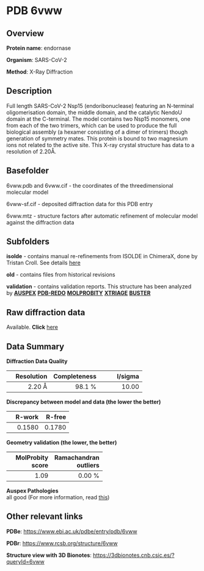 # PDB 6vww

## Overview

**Protein name**: endornase

**Organism**: SARS-CoV-2

**Method**: X-Ray Diffraction

## Description

Full length SARS-CoV-2 Nsp15 (endoribonuclease) featuring an N-terminal oligomerisation domain, the middle domain, and the catalytic NendoU domain at the C-terminal. The model contains two Nsp15 monomers, one from each of the two trimers, which can be used to produce the full biological assembly (a hexamer consisting of a dimer of trimers) though generation of symmetry mates. This protein is bound to two magnesium ions not related to the active site. This X-ray crystal structure has data to a resolution of 2.20Å.

## Basefolder

6vww.pdb and 6vww.cif - the coordinates of the threedimensional molecular model

6vww-sf.cif - deposited diffraction data for this PDB entry

6vww.mtz - structure factors after automatic refinement of molecular model against the diffraction data

## Subfolders

**isolde** - contains manual re-refinements from ISOLDE in ChimeraX, done by Tristan Croll. See details [here](https://github.com/thorn-lab/coronavirus_structural_task_force/blob/master/pdb/endornase/SARS-CoV-2/6vww/isolde/directory_info.txt)

**old** - contains files from historical revisions

**validation** - contains validation reports. This structure has been analyzed by [**AUSPEX**](https://github.com/thorn-lab/coronavirus_structural_task_force/tree/master/pdb/endornase/SARS-CoV-2/6vww/validation/auspex) [**PDB-REDO**](https://github.com/thorn-lab/coronavirus_structural_task_force/tree/master/pdb/endornase/SARS-CoV-2/6vww/validation/pdb-redo) [**MOLPROBITY**](https://github.com/thorn-lab/coronavirus_structural_task_force/tree/master/pdb/endornase/SARS-CoV-2/6vww/validation/molprobity) [**XTRIAGE**](https://github.com/thorn-lab/coronavirus_structural_task_force/blob/master/pdb/endornase/SARS-CoV-2/6vww/validation/Xtriage_output.log) [**BUSTER**](https://www.globalphasing.com/buster/wiki/index.cgi?Covid19Pdb6VWW) 



## Raw diffraction data

Available. **Click** [here](https://doi.org/10.18430/m36vww) 

## Data Summary
**Diffraction Data Quality**

|   | Resolution | Completeness| I/sigma |
|---|-------------:|----------------:|--------------:|
|   |2.20 Å|98.1  %|<img width=50/>10.00|

**Discrepancy between model and data (the lower the better)**

|   | **R-work**| **R-free**   
|---|-------------:|----------------:|           
||  0.1580|  0.1780|

**Geometry validation (the lower, the better)**

|   |**MolProbity<br>score**| **Ramachandran<br>outliers** 
|---|-------------:|----------------:|
||  1.09|  0.00 %|

**Auspex Pathologies**<br> all good (For more information, read [this](https://github.com/thorn-lab/coronavirus_structural_task_force/blob/master/pdb/endornase/SARS-CoV-2/6vww/validation/auspex/6vww_auspex_comments.txt))

 



## Other relevant links 
**PDBe**:  https://www.ebi.ac.uk/pdbe/entry/pdb/6vww
 
**PDBr**: https://www.rcsb.org/structure/6vww 

**Structure view with 3D Bionotes**: https://3dbionotes.cnb.csic.es/?queryId=6vww

